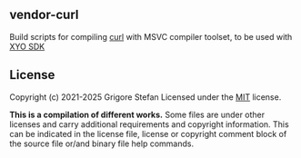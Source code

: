 vendor-curl
---

Build scripts for compiling [curl](https://curl.se/) with MSVC compiler toolset, to be used with [XYO SDK](https://github.com/g-stefan/xyo-sdk)

## License

Copyright (c) 2021-2025 Grigore Stefan
Licensed under the [MIT](LICENSE) license.

**This is a compilation of different works.**
Some files are under other licenses and carry additional requirements and copyright information.
This can be indicated in the license file, license or copyright comment block of the source file or/and binary file help commands.

